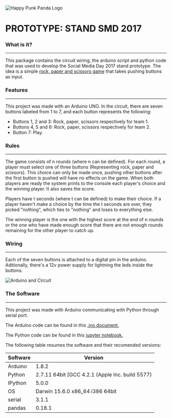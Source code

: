 ![Happy Punk Panda Logo](http://pnd.as/nerds/smd-2017/hpp-logo.png)

# PROTOTYPE: STAND SMD 2017


### What is it?
***
This package contains the circuit wiring, the arduino script and python code that was used to develop the Social Media Day 2017 stand prototype. The idea is a simple [rock, paper and scissors game](https://en.wikipedia.org/wiki/Rock%E2%80%93paper%E2%80%93scissors) that takes pushing buttons as input.


### Features
***
This project was made with an Arduino UNO. In the circuit, there are seven buttons labeled from 1 to 7, and each button represents the following:
* Buttons 1, 2 and 3: Rock, paper, scissors respectively for team 1.
* Buttons 4, 5 and 6: Rock, paper, scissors respectively for team 2.
* Button 7: Play.

### Rules
***

The game consists of n rounds (where n can be defined). For each round, a player must select one of three buttons (Representing rock, paper and scissors). This choice can only be made once, pushing other buttons after the first button is pushed will have no effects on the game. When both players are ready the system prints to the console each player's choice and the winning player. It also saves the score. 


Players have t seconds (where t can be defined) to make their choice. If a player haven't make a choice by the time the t seconds are over, they picked "nothing", which ties to "nothing" and loses to everything else.

The winning player is the one with the highest score at the end of n rounds or the one who have made enough score that there are not enough rounds remaining for the other player to catch up.

### Wiring
***

Each of the seven buttons is attached to a digital pin in the arduino. Aditionally, there's a 12v power supply for lightning the leds inside the buttons.

![Arduino and Circuit](http://pnd.as/nerds/smd-2017/smd-day-prototype-wiring.png)

### The Software
***

This project was made with Arduino communicating with Python through serial port.

The Arduino code can be found in this [.ino document.](https://github.com/Gochez/smd-2017-stand-prototype/blob/master/smd-stand-prototype/smd-stand-prototype.ino)

The Python code can be found in this [jupyter notebook.](https://github.com/Gochez/smd-2017-stand-prototype/blob/master/smd-stand-prototype/smd-stand-prototype.ipynb)

The following table resumes the software and their recomended versions:


| Software      | Version     |
| ------------- |-------------|
| Arduino        | 1.8.2 |
| Python        | 2.7.11 64bit [GCC 4.2.1 (Apple Inc. build 5577) |
| IPython      | 5.0.0     |
| OS | Darwin 15.6.0 x86_64 i386 64bit      |
| serial | 3.1.1      |
| pandas | 0.18.1    |

